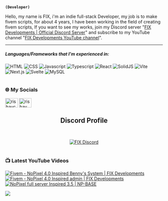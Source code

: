 **`(Developer)`**

Hello, my name is FIX, i'm an indie full-stack Developer, my job is to make fivem scripts, for about 4 years, I have been working in the field of creating fivem scripts, If you want to see my works, join my Discord server "[FIX Developments | Official Discord Server](https://discord.gg/F23Fv4Pxr9)" and subscribe to my YouTube channel "[FIX Developments YouTube channel](https://www.youtube.com/@FIX-DEV)".

---

##### Languages/Frameworks that I'm experienced in:
![HTML](https://img.shields.io/badge/-HTML-05122A?style=flat&logo=HTML5)
![CSS](https://img.shields.io/badge/-CSS-05122A?style=flat&logo=CSS3)
![Javascript](https://img.shields.io/badge/-Javascript-05122A?style=flat&logo=javascript)
![Typescript](https://img.shields.io/badge/-Typescript-05122A?style=flat&logo=typescript)
![React](https://img.shields.io/badge/-React-05122A?style=flat&logo=react)
![SolidJS](https://img.shields.io/badge/-SolidJS-05122A?style=flat&logo=solid)
![Vite](https://img.shields.io/badge/-Vite-05122A?style=flat&logo=vite)
![Next.js](https://img.shields.io/badge/-Next.js-05122A?style=flat&logo=next.js)
![Svelte](https://img.shields.io/badge/-Svelte-05122A?style=flat&logo=svelte)
![MySQL](https://img.shields.io/badge/-MySQL-05122A?style=flat&logo=mysql)<br>

#

### 🌐 My Socials

<p align="left">
<a href="https://discord.gg/F23Fv4Pxr9" target="blank"><img align="center" src="https://www.svgrepo.com/show/353655/discord-icon.svg" alt="rishavchanda" height="30" width="40" /></a>
<a href="https://www.youtube.com/@FIX-DEV" target="blank"><img align="center" src="https://raw.githubusercontent.com/rahuldkjain/github-profile-readme-generator/master/src/images/icons/Social/youtube.svg" alt="rishav chanda" height="30" width="40" /></a>

 <h2 align="center">Discord Profile</h2><br>
  <p align="center">
    <a href="https://discord.gg/">
        <img title="FIX Discord" alt="FIX Discord" src="https://discord.c99.nl/widget/theme-4/921901273484255292.png"/>
    </a>
</p>

#

### 📺 Latest YouTube Videos

<!-- BEGIN YOUTUBE-CARDS -->
[![Fivem - NoPixel 4.0 Inspired Benny's System | FIX Developments](https://ytcards.demolab.com/?id=Sdb1471R1Ak&title=Fivem+-+NoPixel+4.0+Inspired+Benny%27s+System+%7C+FIX+Developments&lang=en&timestamp=1719433623&background_color=%230d1117&title_color=%23ffffff&stats_color=%23dedede&max_title_lines=1&width=250&border_radius=5 "Fivem - NoPixel 4.0 Inspired Benny's System | FIX Developments")](https://www.youtube.com/watch?v=Sdb1471R1Ak)
[![Fivem - NoPixel 4.0 Inspired admin | FIX Developments](https://ytcards.demolab.com/?id=KDQiteiCqzA&title=Fivem+-+NoPixel+4.0+Inspired+admin+%7C+FIX+Developments&lang=en&timestamp=1718919971&background_color=%230d1117&title_color=%23ffffff&stats_color=%23dedede&max_title_lines=1&width=250&border_radius=5 "Fivem - NoPixel 4.0 Inspired admin | FIX Developments")](https://www.youtube.com/watch?v=KDQiteiCqzA)
[![NoPixel full server Inspired 3.5 | NP-BASE](https://ytcards.demolab.com/?id=n4mGfHk9gBo&title=NoPixel+full+server+Inspired+3.5+%7C+NP-BASE&lang=en&timestamp=1671637656&background_color=%230d1117&title_color=%23ffffff&stats_color=%23dedede&max_title_lines=1&width=250&border_radius=5 "NoPixel full server Inspired 3.5 | NP-BASE")](https://www.youtube.com/watch?v=n4mGfHk9gBo)
<!-- END YOUTUBE-CARDS -->

[<img src="https://custom-icon-badges.demolab.com/badge/-Subscribe%20For%20More-red?style=for-the-badge&logo=video&logoColor=white"/>](https://www.youtube.com/channel/UCQzqeYBZjg0NqMTsiynuCNg?sub_confirmation=1)
